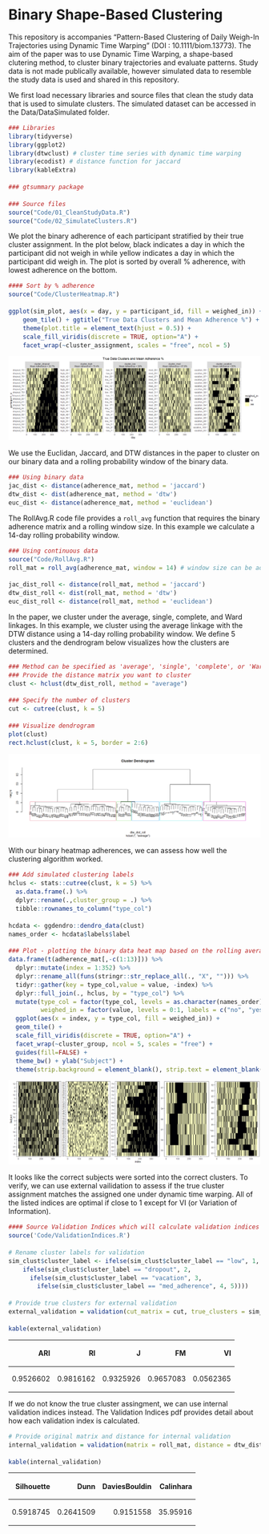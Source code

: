 
<!-- README.md is generated from README.Rmd. Please edit that file -->

# Binary Shape-Based Clustering

<!-- badges: start -->

<!-- badges: end -->

This repository is accompanies “Pattern-Based Clustering of Daily Weigh-In
Trajectories using Dynamic Time Warping” (DOI : 10.1111/biom.13773). The aim of the paper was
to use Dynamic Time Warping, a shape-based clutering method, to cluster
binary trajectories and evaluate patterns. Study data is not made
publically available, however simulated data to resemble the study data
is used and shared in this repository.

We first load necessary libraries and source files that clean the study
data that is used to simulate clusters. The simulated dataset can be
accessed in the Data/DataSimulated folder.

``` r
### Libraries 
library(tidyverse)
library(ggplot2)
library(dtwclust) # cluster time series with dynamic time warping
library(ecodist) # distance function for jaccard
library(kableExtra)

### gtsummary package

### Source files
source("Code/01_CleanStudyData.R")
source("Code/02_SimulateClusters.R")
```

We plot the binary adherence of each participant stratified by their
true cluster assignment. In the plot below, black indicates a day in
which the participant did not weigh in while yellow indicates a day in
which the participant did weigh in. The plot is sorted by overall %
adherence, with lowest adherence on the bottom.

``` r
#### Sort by % adherence
source("Code/ClusterHeatmap.R")

ggplot(sim_plot, aes(x = day, y = participant_id, fill = weighed_in)) +
    geom_tile() + ggtitle("True Data Clusters and Mean Adherence %") + 
    theme(plot.title = element_text(hjust = 0.5)) + 
    scale_fill_viridis(discrete = TRUE, option="A") +
    facet_wrap(~cluster_assignment, scales = "free", ncol = 5)
```

![](README_files/figure-gfm/simfig-1.png)<!-- -->

We use the Euclidan, Jaccard, and DTW distances in the paper to cluster
on our binary data and a rolling probability window of the binary data.

``` r
### Using binary data
jac_dist <- distance(adherence_mat, method = 'jaccard')
dtw_dist <- dist(adherence_mat, method = 'dtw')
euc_dist <- distance(adherence_mat, method = 'euclidean')
```

The RollAvg.R code file provides a `roll_avg` function that requires the
binary adherence matrix and a rolling window size. In this example we
calculate a 14-day rolling probability window.

``` r
### Using continuous data
source("Code/RollAvg.R")
roll_mat = roll_avg(adherence_mat, window = 14) # window size can be adjusted

jac_dist_roll <- distance(roll_mat, method = 'jaccard')
dtw_dist_roll <- dist(roll_mat, method = 'dtw')
euc_dist_roll <- distance(roll_mat, method = 'euclidean')
```

In the paper, we cluster under the average, single, complete, and Ward
linkages. In this example, we cluster using the average linkage with the
DTW distance using a 14-day rolling probability window. We define 5
clusters and the dendrogram below visualizes how the clusters are
determined.

``` r
### Method can be specified as 'average', 'single', 'complete', or 'Ward'
### Provide the distance matrix you want to cluster
clust <- hclust(dtw_dist_roll, method = "average")

### Specify the number of clusters 
cut <- cutree(clust, k = 5)

### Visualize dendrogram
plot(clust)
rect.hclust(clust, k = 5, border = 2:6)
```

![](README_files/figure-gfm/dendrogram-1.png)<!-- -->

With our binary heatmap adherences, we can assess how well the
clustering algorithm worked.

``` r
### Add simulated clustering labels
hclus <- stats::cutree(clust, k = 5) %>% 
  as.data.frame(.) %>%
  dplyr::rename(.,cluster_group = .) %>%
  tibble::rownames_to_column("type_col")

hcdata <- ggdendro::dendro_data(clust)
names_order <- hcdata$labels$label

### Plot - plotting the binary data heat map based on the rolling average clustering
data.frame(t(adherence_mat[,-c(1:13)])) %>%
  dplyr::mutate(index = 1:352) %>%
  dplyr::rename_all(funs(stringr::str_replace_all(., "X", ""))) %>% 
  tidyr::gather(key = type_col,value = value, -index) %>%
  dplyr::full_join(., hclus, by = "type_col") %>% 
  mutate(type_col = factor(type_col, levels = as.character(names_order)), 
         weighed_in = factor(value, levels = 0:1, labels = c("no", "yes"))) %>% 
  ggplot(aes(x = index, y = type_col, fill = weighed_in)) +
  geom_tile() +
  scale_fill_viridis(discrete = TRUE, option="A") +
  facet_wrap(~cluster_group, ncol = 5, scales = "free") + 
  guides(fill=FALSE) + 
  theme_bw() + ylab("Subject") +
  theme(strip.background = element_blank(), strip.text = element_blank())
```

![](README_files/figure-gfm/clustfig-1.png)<!-- -->

It looks like the correct subjects were sorted into the correct
clusters. To verify, we can use external vailidation to assess if the
true cluster assignment matches the assigned one under dynamic time
warping. All of the listed indices are optimal if close to 1 except for
VI (or Variation of Information).

``` r
#### Source Validation Indices which will calculate validation indices based on user input
source('Code/ValidationIndices.R')

# Rename cluster labels for validation 
sim_clust$cluster_label <- ifelse(sim_clust$cluster_label == "low", 1, 
    ifelse(sim_clust$cluster_label == "dropout", 2, 
      ifelse(sim_clust$cluster_label == "vacation", 3, 
        ifelse(sim_clust$cluster_label == "med_adherence", 4, 5))))

# Provide true clusters for external validation
external_validation = validation(cut_matrix = cut, true_clusters = sim_clust$cluster_label)

kable(external_validation)
```

<table>

<thead>

<tr>

<th style="text-align:right;">

ARI

</th>

<th style="text-align:right;">

RI

</th>

<th style="text-align:right;">

J

</th>

<th style="text-align:right;">

FM

</th>

<th style="text-align:right;">

VI

</th>

</tr>

</thead>

<tbody>

<tr>

<td style="text-align:right;">

0.9526602

</td>

<td style="text-align:right;">

0.9816162

</td>

<td style="text-align:right;">

0.9325926

</td>

<td style="text-align:right;">

0.9657083

</td>

<td style="text-align:right;">

0.0562365

</td>

</tr>

</tbody>

</table>

If we do not know the true cluster assingment, we can use internal
validation indices instead. The Validation Indices pdf provides detail
about how each validation index is calculated.

``` r
# Provide original matrix and distance for internal validation
internal_validation = validation(matrix = roll_mat, distance = dtw_dist_roll, cut_matrix = cut)

kable(internal_validation)
```

<table>

<thead>

<tr>

<th style="text-align:right;">

Silhouette

</th>

<th style="text-align:right;">

Dunn

</th>

<th style="text-align:right;">

DaviesBouldin

</th>

<th style="text-align:right;">

Calinhara

</th>

</tr>

</thead>

<tbody>

<tr>

<td style="text-align:right;">

0.5918745

</td>

<td style="text-align:right;">

0.2641509

</td>

<td style="text-align:right;">

0.9151558

</td>

<td style="text-align:right;">

35.95916

</td>

</tr>

</tbody>

</table>
